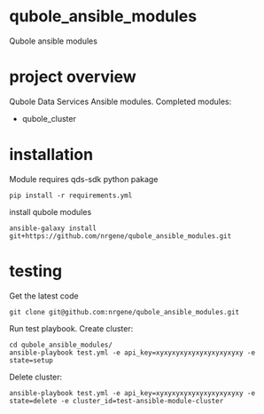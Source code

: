 # qubole_ansible_modules
Qubole ansible modules

# project overview
Qubole Data Services Ansible modules.
Completed modules:
- qubole_cluster

# installation
Module requires qds-sdk python pakage
```
pip install -r requirements.yml
```
install qubole modules
```
ansible-galaxy install git+https://github.com/nrgene/qubole_ansible_modules.git
```
# testing
Get the latest code
```
git clone git@github.com:nrgene/qubole_ansible_modules.git
```
Run test playbook.
Create cluster:
```
cd qubole_ansible_modules/
ansible-playbook test.yml -e api_key=xyxyxyxyxyxyxyxyxyxyxy -e state=setup
```
Delete cluster:
```
ansible-playbook test.yml -e api_key=xyxyxyxyxyxyxyxyxyxyxy -e state=delete -e cluster_id=test-ansible-module-cluster
```